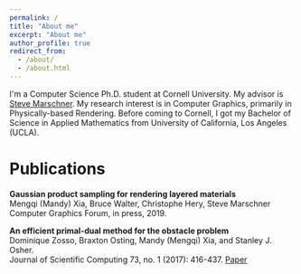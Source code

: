 ```yaml
---
permalink: /
title: "About me"
excerpt: "About me"
author_profile: true
redirect_from: 
  - /about/
  - /about.html
---
```


I'm a Computer Science Ph.D. student at Cornell University. My advisor is [Steve Marschner](http://www.cs.cornell.edu/~srm/). My research interest is in Computer Graphics, primarily in Physically-based Rendering. Before coming to Cornell, I got my Bachelor of Science in Applied Mathematics from University of California, Los Angeles (UCLA).

Publications 
======

**Gaussian product sampling for rendering layered materials**<br/>
Mengqi (Mandy) Xia, Bruce Walter, Christophe Hery, Steve Marschner<br/>
Computer Graphics Forum, in press, 2019.

**An efficient primal-dual method for the obstacle problem**<br/>
Dominique Zosso, Braxton Osting, Mandy (Mengqi) Xia, and Stanley J. Osher.<br/>
Journal of Scientific Computing 73, no. 1 (2017): 416-437. [Paper](https://link.springer.com/article/10.1007/s10915-017-0420-0)
